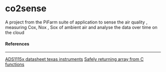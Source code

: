 # co2sense
A project from the PiFarm suite of application to sense the air quality , measuring Cox, Nox , Sox of ambient air and analyse the data over time on the cloud


#### References
****
[ADS1115x datasheet texas instruments](http://www.ti.com/lit/ds/sbas444c/sbas444c.pdf)
[Safely returning array from C functions](https://www.tutorialspoint.com/cprogramming/c_return_arrays_from_function.htm)

